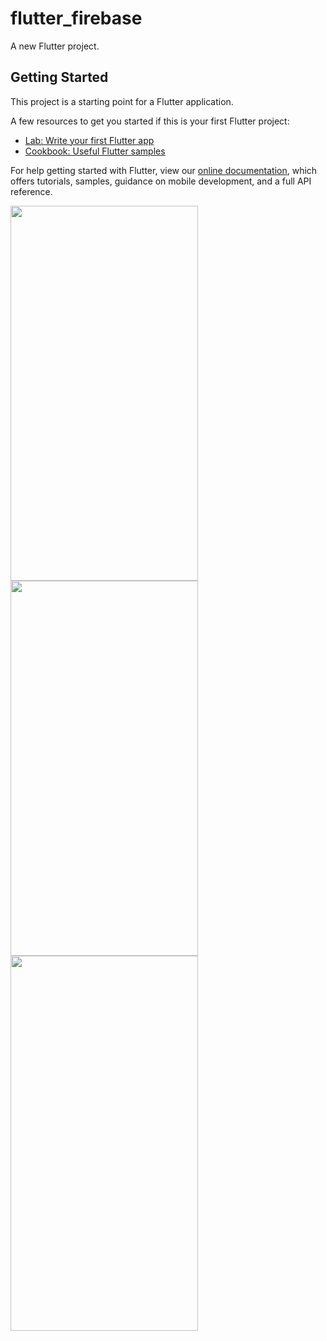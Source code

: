 # flutter_firebase

A new Flutter project.

## Getting Started

This project is a starting point for a Flutter application.

A few resources to get you started if this is your first Flutter project:

- [Lab: Write your first Flutter app](https://flutter.dev/docs/get-started/codelab)
- [Cookbook: Useful Flutter samples](https://flutter.dev/docs/cookbook)

For help getting started with Flutter, view our
[online documentation](https://flutter.dev/docs), which offers tutorials,
samples, guidance on mobile development, and a full API reference.

<img src="https://user-images.githubusercontent.com/68896404/145726273-73781809-a5a9-4d7b-add3-6b7edeb8f72c.png" width="300" height="600">

<img src="https://user-images.githubusercontent.com/68896404/145726484-0858787b-3a10-48c8-bf03-870d84398b90.png" width="300" height="600">

<img src="https://user-images.githubusercontent.com/68896404/145726490-d018b396-c86d-4a67-89af-5d228d230cb8.png" width="300" height="600">




